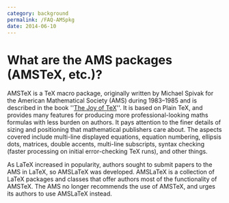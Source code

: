 ```yaml
---
category: background
permalink: /FAQ-AMSpkg
date: 2014-06-10
---
```


# What are the AMS packages (AMSTeX, etc.)?

AMSTeX is a TeX macro package, originally written by Michael Spivak for
the American Mathematical Society (AMS) during 1983&ndash;1985 and
is described in the book ''[The Joy of TeX](/FAQ-tex-books)''.
It is based on Plain TeX, and provides many
features for producing more professional-looking maths formulas with
less burden on authors.  It pays attention to the finer details of
sizing and positioning that mathematical publishers care about. The
aspects covered include multi-line displayed equations, equation
numbering, ellipsis dots, matrices, double accents, multi-line
subscripts, syntax checking (faster processing on initial
error-checking TeX runs), and other things.

As LaTeX increased in popularity, authors sought to submit papers to
the AMS in LaTeX, so AMSLaTeX was developed.  AMSLaTeX
is a collection of LaTeX packages and classes that offer authors most of
the functionality of AMSTeX.
The AMS no longer recommends the use of AMSTeX, and urges
its authors to use AMSLaTeX instead.

